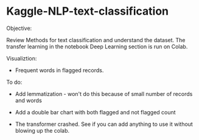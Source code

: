 # Kaggle-NLP-text-classification

Objective:

Review Methods for text classification and understand the dataset.
The transfer learning in the notebook Deep Learning section is run on Colab.

Visualiztion:
- Frequent words in flagged records.

To do:

* Add lemmatization - won't do this because of small number of records and words

* Add a double bar chart with both flagged and not flagged count

* The transformer crashed. See if you can add anything to use it without blowing up the colab.
